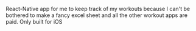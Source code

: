 React-Native app for me to keep track of my workouts because I can't be bothered to make a fancy excel sheet and all the other workout apps are paid. Only built for iOS